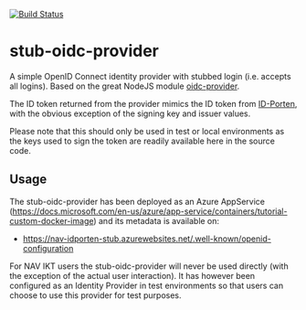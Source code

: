 [![Build Status](https://travis-ci.org/navikt/stub-oidc-provider.svg?branch=master)](https://travis-ci.org/navikt/stub-oidc-provider)
# stub-oidc-provider

A simple OpenID Connect identity provider with stubbed login (i.e. accepts all logins). Based on the great NodeJS module [oidc-provider](https://github.com/panva/node-oidc-provider).

The ID token returned from the provider mimics the ID token from [ID-Porten](https://difi.github.io/idporten-oidc-dokumentasjon/oidc_auth_codeflow.html), with the obvious exception of the signing key and issuer values.

Please note that this should only be used in test or local environments as the keys used to sign the token are readily available here in the source code.

## Usage

The stub-oidc-provider has been deployed as an Azure AppService (https://docs.microsoft.com/en-us/azure/app-service/containers/tutorial-custom-docker-image) and its metadata is available on:

- https://nav-idporten-stub.azurewebsites.net/.well-known/openid-configuration

For NAV IKT users the  stub-oidc-provider will never be used directly (with the exception of the actual user interaction). It has however been configured as an Identity Provider in test environments so that users can choose to use this provider for test purposes.





### 

